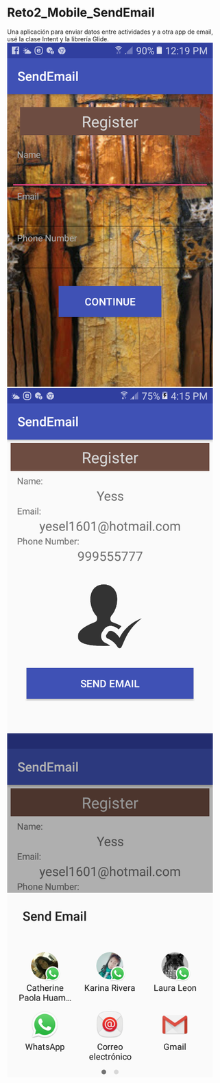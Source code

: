 # Reto2_Mobile_SendEmail
Una aplicación para enviar datos entre actividades y a otra app de email, usé la clase Intent y la librería Glide.
![SendEmail_1](Screenshot_20180214-121939.png)
![SendEmail_1](Screenshot_20180214-161546.png)
![SendEmail_1](Screenshot_20180214-161554.png)
